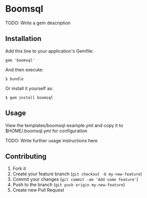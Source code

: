 # Boomsql

TODO: Write a gem description

## Installation

Add this line to your application's Gemfile:

    gem 'boomsql'

And then execute:

    $ bundle

Or install it yourself as:

    $ gem install boomsql

## Usage

View the templates/boomsql-example.yml and copy it to $HOME/.boomsql.yml for configuration

TODO: Write further usage instructions here

## Contributing

1. Fork it
2. Create your feature branch (`git checkout -b my-new-feature`)
3. Commit your changes (`git commit -am 'Add some feature'`)
4. Push to the branch (`git push origin my-new-feature`)
5. Create new Pull Request

